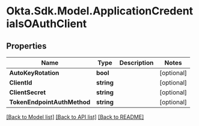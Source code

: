 # Okta.Sdk.Model.ApplicationCredentialsOAuthClient

## Properties

Name | Type | Description | Notes
------------ | ------------- | ------------- | -------------
**AutoKeyRotation** | **bool** |  | [optional] 
**ClientId** | **string** |  | [optional] 
**ClientSecret** | **string** |  | [optional] 
**TokenEndpointAuthMethod** | **string** |  | [optional] 

[[Back to Model list]](../README.md#documentation-for-models) [[Back to API list]](../README.md#documentation-for-api-endpoints) [[Back to README]](../README.md)

